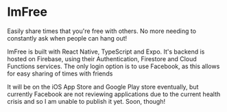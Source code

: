 # ImFree

Easily share times that you're free with others. No more needing to constantly ask when people can hang out!

ImFree is built with React Native, TypeScript and Expo. It's backend is hosted on Firebase, using their Authentication, Firestore and Cloud Functions services. 
The only login option is to use Facebook, as this allows for easy sharing of times with friends

It will be on the iOS App Store and Google Play store eventually, but currently Facebook are not reviewing applications due to the current health crisis and so I am unable to publish it yet. Soon, though!
